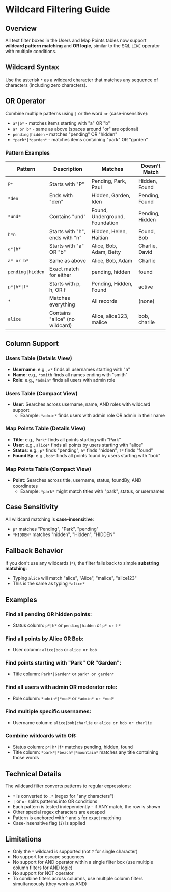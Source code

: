 # Wildcard Filtering Guide

## Overview
All text filter boxes in the Users and Map Points tables now support **wildcard pattern matching** and **OR logic**, similar to the SQL `LIKE` operator with multiple conditions.

## Wildcard Syntax

Use the asterisk `*` as a wildcard character that matches any sequence of characters (including zero characters).

## OR Operator

Combine multiple patterns using `|` or the word `or` (case-insensitive):
- `a*|b*` - matches items starting with "a" OR "b"
- `a* or b*` - same as above (spaces around "or" are optional)
- `pending|hidden` - matches "pending" OR "hidden"
- `*park*|*garden*` - matches items containing "park" OR "garden"

### Pattern Examples

| Pattern | Description | Matches | Doesn't Match |
|---------|-------------|---------|---------------|
| `P*` | Starts with "P" | Pending, Park, Paul | Hidden, Found |
| `*den` | Ends with "den" | Hidden, Garden, Iden | Pending, Found |
| `*und*` | Contains "und" | Found, Underground, Foundation | Pending, Hidden |
| `h*n` | Starts with "h", ends with "n" | Hidden, Helen, Haitian | Found, Bob |
| `a*\|b*` | Starts with "a" OR "b" | Alice, Bob, Adam, Betty | Charlie, David |
| `a* or b*` | Same as above | Alice, Bob, Adam | Charlie |
| `pending\|hidden` | Exact match for either | pending, hidden | found |
| `p*\|h*\|f*` | Starts with p, h, OR f | Pending, Hidden, Found | active |
| `*` | Matches everything | All records | (none) |
| `alice` | Contains "alice" (no wildcard) | Alice, alice123, malice | bob, charlie |

## Column Support

### Users Table (Details View)
- **Username**: e.g., `a*` finds all usernames starting with "a"
- **Name**: e.g., `*smith` finds all names ending with "smith"
- **Role**: e.g., `*admin*` finds all users with admin role

### Users Table (Compact View)
- **User**: Searches across username, name, AND roles with wildcard support
  - Example: `*admin*` finds users with admin role OR admin in their name

### Map Points Table (Details View)
- **Title**: e.g., `Park*` finds all points starting with "Park"
- **User**: e.g., `alice*` finds all points by users starting with "alice"
- **Status**: e.g., `p*` finds "pending", `h*` finds "hidden", `f*` finds "found"
- **Found By**: e.g., `bob*` finds all points found by users starting with "bob"

### Map Points Table (Compact View)
- **Point**: Searches across title, username, status, foundBy, AND coordinates
  - Example: `*park*` might match titles with "park", status, or usernames

## Case Sensitivity

All wildcard matching is **case-insensitive**:
- `p*` matches "Pending", "Park", "pending"
- `*HIDDEN*` matches "hidden", "Hidden", "HIDDEN"

## Fallback Behavior

If you don't use any wildcards (`*`), the filter falls back to simple **substring matching**:
- Typing `alice` will match "alice", "Alice", "malice", "alice123"
- This is the same as typing `*alice*`

## Examples

### Find all pending OR hidden points:
- Status column: `p*|h*` or `pending|hidden` or `p* or h*`

### Find all points by Alice OR Bob:
- User column: `alice|bob` or `alice or bob`

### Find points starting with "Park" OR "Garden":
- Title column: `Park*|Garden*` or `park* or garden*`

### Find all users with admin OR moderator role:
- Role column: `*admin*|*mod*` or `*admin* or *mod*`

### Find multiple specific usernames:
- Username column: `alice|bob|charlie` or `alice or bob or charlie`

### Combine wildcards with OR:
- Status column: `p*|h*|f*` matches pending, hidden, found
- Title column: `*park*|*beach*|*mountain*` matches any title containing those words

## Technical Details

The wildcard filter converts patterns to regular expressions:
- `*` is converted to `.*` (regex for "any characters")
- `|` or ` or ` splits patterns into OR conditions
- Each pattern is tested independently - if ANY match, the row is shown
- Other special regex characters are escaped
- Pattern is anchored with `^` and `$` for exact matching
- Case-insensitive flag (`i`) is applied

## Limitations

- Only the `*` wildcard is supported (not `?` for single character)
- No support for escape sequences
- No support for AND operator within a single filter box (use multiple column filters for AND logic)
- No support for NOT operator
- To combine filters across columns, use multiple column filters simultaneously (they work as AND)
